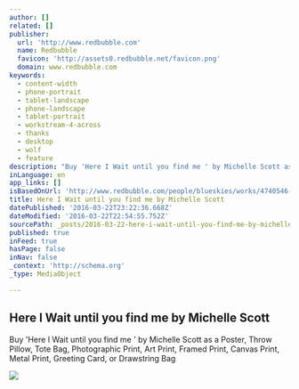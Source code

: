 ```yaml
---
author: []
related: []
publisher:
  url: 'http://www.redbubble.com'
  name: Redbubble
  favicon: 'http://assets0.redbubble.net/favicon.png'
  domain: www.redbubble.com
keywords:
  - content-width
  - phone-portrait
  - tablet-landscape
  - phone-landscape
  - tablet-portrait
  - workstream-4-across
  - thanks
  - desktop
  - wolf
  - feature
description: "Buy 'Here I Wait until you find me ' by Michelle Scott as a Poster, Throw Pillow, Tote Bag, Photographic Print, Art Print, Framed Print, Canvas Print, Metal Print, Greeting Card, or Drawstring Bag"
inLanguage: en
app_links: []
isBasedOnUrl: 'http://www.redbubble.com/people/blueskies/works/4740546-here-i-wait-until-you-find-me?p=framed-print&size=medium&frame_style=box20&frame_color=black&matte_color=off_white'
title: Here I Wait until you find me by Michelle Scott
datePublished: '2016-03-22T23:22:36.668Z'
dateModified: '2016-03-22T22:54:55.752Z'
sourcePath: _posts/2016-03-22-here-i-wait-until-you-find-me-by-michelle-scott.md
published: true
inFeed: true
hasPage: false
inNav: false
_context: 'http://schema.org'
_type: MediaObject

---
```

<article style=""><h1>Here I Wait until you find me by Michelle Scott</h1><p>Buy 'Here I Wait until you find me ' by Michelle Scott as a Poster, Throw Pillow, Tote Bag, Photographic Print, Art Print, Framed Print, Canvas Print, Metal Print, Greeting Card, or Drawstring Bag</p><img src="http://ih0.redbubble.net/image.7314962.0546/flat,800x800,075,f.jpg" /></article>